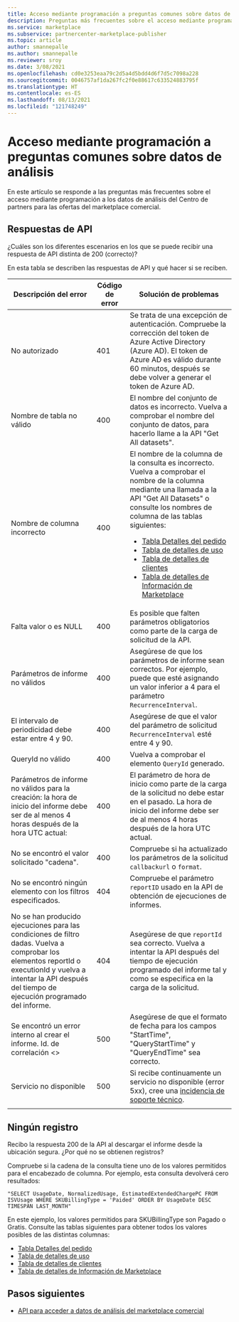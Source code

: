 ```yaml
---
title: Acceso mediante programación a preguntas comunes sobre datos de análisis
description: Preguntas más frecuentes sobre el acceso mediante programación a los datos de análisis del Centro de partners para las ofertas del marketplace comercial.
ms.service: marketplace
ms.subservice: partnercenter-marketplace-publisher
ms.topic: article
author: smannepalle
ms.author: smannepalle
ms.reviewer: sroy
ms.date: 3/08/2021
ms.openlocfilehash: cd0e3253eaa79c2d5a4d5bdd4d6f7d5c7098a228
ms.sourcegitcommit: 0046757af1da267fc2f0e88617c633524883795f
ms.translationtype: HT
ms.contentlocale: es-ES
ms.lasthandoff: 08/13/2021
ms.locfileid: "121748249"
---
```

# <a name="programmatic-access-of-analytics-data-common-questions"></a>Acceso mediante programación a preguntas comunes sobre datos de análisis

En este artículo se responde a las preguntas más frecuentes sobre el acceso mediante programación a los datos de análisis del Centro de partners para las ofertas del marketplace comercial.

## <a name="api-responses"></a>Respuestas de API

¿Cuáles son los diferentes escenarios en los que se puede recibir una respuesta de API distinta de 200 (correcto)?

En esta tabla se describen las respuestas de API y qué hacer si se reciben.

| Descripción del error | Código de error | Solución de problemas |
| ------------ | ------------- | ------------- |
| No autorizado | 401 | Se trata de una excepción de autenticación. Compruebe la corrección del token de Azure Active Directory (Azure AD). El token de Azure AD es válido durante 60 minutos, después se debe volver a generar el token de Azure AD. |
| Nombre de tabla no válido | 400 | El nombre del conjunto de datos es incorrecto. Vuelva a comprobar el nombre del conjunto de datos, para hacerlo llame a la API "Get All datasets". |
| Nombre de columna incorrecto | 400| El nombre de la columna de la consulta es incorrecto. Vuelva a comprobar el nombre de la columna mediante una llamada a la API "Get All Datasets" o consulte los nombres de columna de las tablas siguientes:<br><ul><li>[Tabla Detalles del pedido](orders-dashboard.md#orders-details-table)</li><li>[Tabla de detalles de uso](usage-dashboard.md#usage-details-table)</li><li>[Tabla de detalles de clientes](customer-dashboard.md#customer-details-table)</li><li>[Tabla de detalles de Información de Marketplace](insights-dashboard.md#marketplace-insights-details-table)</li></UL> |
| Falta valor o es NULL | 400 | Es posible que falten parámetros obligatorios como parte de la carga de solicitud de la API. |
| Parámetros de informe no válidos | 400 | Asegúrese de que los parámetros de informe sean correctos. Por ejemplo, puede que esté asignando un valor inferior a 4 para el parámetro `RecurrenceInterval`. |
| El intervalo de periodicidad debe estar entre 4 y 90. | 400 | Asegúrese de que el valor del parámetro de solicitud `RecurrenceInterval` esté entre 4 y 90. |
| QueryId no válido | 400 | Vuelva a comprobar el elemento `QueryId` generado. |
| Parámetros de informe no válidos para la creación: la hora de inicio del informe debe ser de al menos 4 horas después de la hora UTC actual: | 400 | El parámetro de hora de inicio como parte de la carga de la solicitud no debe estar en el pasado. La hora de inicio del informe debe ser de al menos 4 horas después de la hora UTC actual. |
| No se encontró el valor solicitado "cadena". | 400 | Compruebe si ha actualizado los parámetros de la solicitud `callbackurl` o `format`. |
| No se encontró ningún elemento con los filtros especificados. | 404 | Compruebe el parámetro `reportID` usado en la API de obtención de ejecuciones de informes. |
| No se han producido ejecuciones para las condiciones de filtro dadas. Vuelva a comprobar los elementos reportId o executionId y vuelva a intentar la API después del tiempo de ejecución programado del informe. | 404 | Asegúrese de que `reportId` sea correcto. Vuelva a intentar la API después del tiempo de ejecución programado del informe tal y como se especifica en la carga de la solicitud. |
| Se encontró un error interno al crear el informe. Id. de correlación <> | 500 | Asegúrese de que el formato de fecha para los campos "StartTime", "QueryStartTime" y "QueryEndTime" sea correcto. |
| Servicio no disponible | 500 | Si recibe continuamente un servicio no disponible (error 5xx), cree una [incidencia de soporte técnico](support.md). |
||||

## <a name="no-records"></a>Ningún registro

Recibo la respuesta 200 de la API al descargar el informe desde la ubicación segura. ¿Por qué no se obtienen registros?

Compruebe si la cadena de la consulta tiene uno de los valores permitidos para el encabezado de columna. Por ejemplo, esta consulta devolverá cero resultados:

`"SELECT UsageDate, NormalizedUsage, EstimatedExtendedChargePC FROM ISVUsage WHERE SKUBillingType = 'Paided' ORDER BY UsageDate DESC TIMESPAN LAST_MONTH"`

En este ejemplo, los valores permitidos para SKUBillingType son Pagado o Gratis. Consulte las tablas siguientes para obtener todos los valores posibles de las distintas columnas:

- [Tabla Detalles del pedido](orders-dashboard.md#orders-details-table)
- [Tabla de detalles de uso](usage-dashboard.md#usage-details-table)
- [Tabla de detalles de clientes](customer-dashboard.md#customer-details-table)
- [Tabla de detalles de Información de Marketplace](insights-dashboard.md#marketplace-insights-details-table)

## <a name="next-steps"></a>Pasos siguientes

- [API para acceder a datos de análisis del marketplace comercial](analytics-available-apis.md)
